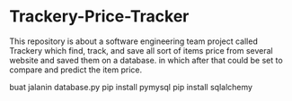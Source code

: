 # Trackery-Price-Tracker
This repository is about a software engineering team project called Trackery which find, track, and save all sort of items price from several website and saved them on a database. in which after that could be set to compare and predict the item price.

buat jalanin database.py
pip install pymysql
pip install sqlalchemy
